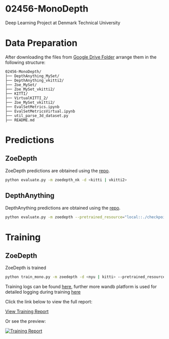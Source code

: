 # 02456-MonoDepth
Deep Learning Project at Denmark Technical University

# Data Preparation

After downloading the files from [Google Drive Folder](https://drive.google.com/drive/folders/1KnCH5kqMhINZyEB2M6b4LjMXrbQdu-bM?usp=sharing) arrange them in the following structure:

```
02456-MonoDepth/
├── DepthAnything_MySet/
├── DepthAnything_vkitti2/
├── Zoe_MySet/
├── Zoe_MySet_vkitti2/
├── KITTI/
├── VirtualKITTI_2/
├── Zoe_MySet_vkitti2/
├── EvalSetMetrics.ipynb
├── EvalSetMetricsVirtual.ipynb
├── util_parse_3d_dataset.py
├── README.md
```

# Predictions

## ZoeDepth 

ZoeDepth predictions are obtained using the [repo](https://github.com/isl-org/ZoeDepth).

```bash
python evaluate.py -m zoedepth_nk -d <kitti | vkitti2>
```

## DepthAnything

DepthAnything predictions are obtained using the [repo](https://github.com/isl-org/ZoeDepth).

```bash
python evaluate.py -m zoedepth --pretrained_resource="local::./checkpoints/depth_anything_metric_depth_outdoor.pt" -d <kitti | vkitti2>
```

# Training

## ZoeDepth 

ZoeDepth is trained 

```bash
python train_mono.py -m zoedepth -d <nyu | kitti> --pretrained_resource=""
```

Training logs can be found [here](https://drive.google.com/file/d/1faqzq1QA3CgQhkjZNOpZPK8Fk85LvhhK/view?usp=sharing), further more wandb platform is used for detailed logging during training [here](https://wandb.ai/ml-ops-02476/MonoDepth3-vkitti2?nw=nwuserhhotait420)

Click the link below to view the full report:

[View Training Report](https://wandb.ai/ml-ops-02476/MonoDepth3-vkitti2/reports/Training-Report--VmlldzoxMDY3ODYyOA)

Or see the preview:

[![Training Report](https://via.placeholder.com/800x400?text=Preview+Report)](https://wandb.ai/ml-ops-02476/MonoDepth3-vkitti2/reports/Training-Report--VmlldzoxMDY3ODYyOA)
